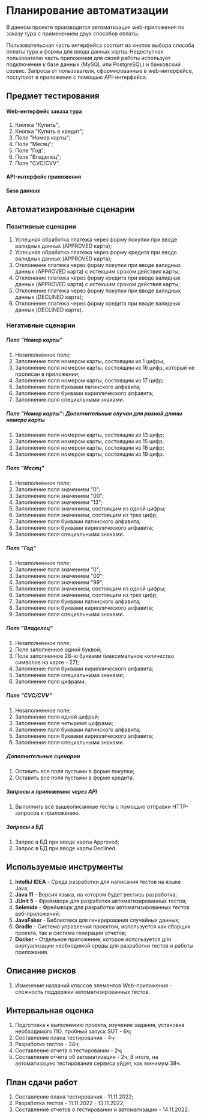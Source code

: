 # Планирование автоматизации

В данном проекте производится автоматизация web-приложения по заказу тура с применением двух способов оплаты.

Пользовательская часть интерфейса состоит из кнопок выбора способа оплаты тура и формы для ввода данных карты.
Недоступная пользователю часть приложения для своей работы использует подключение к базе данных (MySQL или PostgreSQL) и банковский сервис.
Запросы от пользователя, сформированные в web-интерфейсе, поступают в приложение с помощью API-интерфейса.

## Предмет тестирования
#### Web-интерфейс заказа тура
1. Кнопка "Купить";
2. Кнопка "Купить в кредит";
3. Поле "Номер карты";
4. Поле "Месяц";
5. Поле "Год";
6. Поле "Владелец";
7. Поле "CVC/CVV".
#### API-интерфейс приложения
#### База данных

## Автоматизированные сценарии
### Позитивные сценарии
1. Успешная обработка платежа через форму покупки при вводе валидных данных (APPROVED карта);
2. Успешная обработка платежа через форму кредита при вводе валидных данных (APPROVED карта);
3. Отклонение платежа через форму покупки при вводе валидных данных (APPROVED карта) с истекшим сроком действия карты;
4. Отклонение платежа через форму кредита при вводе валидных данных (APPROVED карта) с истекшим сроком действия карты;
5. Отклонение платежа через форму покупки при вводе валидных данных (DECLINED карта);
6. Отклонение платежа через форму кредита при вводе валидных данных (DECLINED карта).
### Негативные сценарии
##### Поле "Номер карты"
1. Незаполненное поле;
2. Заполнение поля номером карты, состоящим из 1 цифры;
3. Заполнение поля номером карты, состоящим из 16 цифр, который не прописан в приложении;
4. Заполнение поля номером карты, состоящим из 17 цифр;
5. Заполнение поля буквами латинского алфавита;
6. Заполнение поля буквами кириллического алфавита;
7. Заполнение поля специальными знаками.
##### Поле "Номер карты": Дополнительные случаи для разной длины номера карты
1. Заполнение поля номером карты, состоящим из 13 цифр;
2. Заполнение поля номером карты, состоящим из 15 цифр;
3. Заполнение поля номером карты, состоящим из 18 цифр;
4. Заполнение поля номером карты, состоящим из 19 цифр.
##### Поле "Месяц"
1. Незаполненное поле;
2. Заполнение поля значением "0";
3. Заполнение поля значением "00";
4. Заполнение поля значением "13";
5. Заполнение поля значением, состоящим из одной цифры;
6. Заполнение поля значением, состоящим из трех цифр;
7. Заполнение поля буквами латинского алфавита;
8. Заполнение поля буквами кириллического алфавита;
9. Заполнение поля специальными знаками.
##### Поле "Год"
1. Незаполненное поле;
2. Заполнение поля значением "0";
3. Заполнение поля значением "00";
4. Заполнение поля значением "99";
5. Заполнение поля значением, состоящим из одной цифры;
6. Заполнение поля значением, состоящим из трех цифр;
7. Заполнение поля буквами латинского алфавита;
8. Заполнение поля буквами кириллического алфавита;
9. Заполнение поля специальными знаками.
##### Поле "Владелец"
1. Незаполненное поле;
2. Поле заполненное одной буквой;
3. Поле заполненное 28-ю буквами (максимальное количество символов на карте - 27);
4. Заполнение поля буквами кириллического алфавита;
5. Заполнение поля специальными знаками;
6. Заполнение поля цифрами.
##### Поле "CVC/CVV"
1. Незаполненное поле;
2. Заполнение поля одной цифрой;
3. Заполнение поля четыремя цифрами;
4. Заполнение поля буквами латинского алфавита;
5. Заполнение поля буквами кириллического алфавита;
6. Заполнение поля специальными знаками.
##### Дополнительные сценарии
1. Оставить все поля пустыми в форме покупки;
2. Оставить все поля пустыми в форме кредита.
##### Запросы к приложению через API
1. Выполнить все вышеописанные тесты с помощью отправки HTTP-запросов к приложению.
##### Запросы в БД
1. Запрос в БД при вводе карты Approved;
2. Запрос в БД при вводе карты Declined.

## Используемые инструменты
1. **IntelliJ IDEA** - Среда разработки для написания тестов на языке Java;
2. **Java 11** - Версия языка, на котором будет вестись разработка;
3. **JUnit 5** - Фреймворк для разработки автоматизированных тестов;
4. **Selenide** - Фреймворк для разработки автоматизированных тестов веб-приложений;
5. **JavaFaker** - Библиотека для генерирования случайных данных;
6. **Gradle** - Система управления проектом, используется как сборщик проекта, так и система генерации отчетов;
7. **Docker** - Отдельное приложение, которое используется для виртуализации необходимой среды для разработки тестов и работы приложения.

## Описание рисков
1. Изменение названий классов элементов Web-приложения - сложность поддержки автоматизированных тестов.

## Интервальная оценка
1. Подготовка к выполнению проекта, изучение задания, установка необходимого ПО, пробный запуск SUT - 6ч;
2. Составление плана тестирования - 4ч;
3. Разработка тестов - 24ч;
4. Составление отчета о тестировании - 2ч;
5. Составление отчета об автоматизации - 2ч;
В итоге, на автоматизацию тестирования сервиса уйдет, как минимум 38ч.

## План сдачи работ
1. Составление плана тестирования - 11.11.2022;
2. Разработка тестов - 11.11.2022 - 13.11.2022;
3. Составление отчетов о тестировании и автоматизации - 14.11.2022.